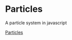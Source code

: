 # Particles
A particle system in javascript

[Particles](http://particles.orionhub.org:8000/Particle.html)